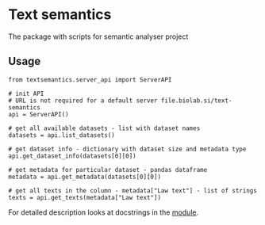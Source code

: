 # Text semantics
The package with scripts for semantic analyser project

## Usage

```
from textsemantics.server_api import ServerAPI

# init API
# URL is not required for a default server file.biolab.si/text-semantics
api = ServerAPI()

# get all available datasets - list with dataset names
datasets = api.list_datasets()

# get dataset info - dictionary with dataset size and metadata type
api.get_dataset_info(datasets[0][0])

# get metadata for particular dataset - pandas dataframe
metadata = api.get_metadata(datasets[0][0])

# get all texts in the column - metadata["Law text"] - list of strings
texts = api.get_texts(metadata["Law text"])
```

For detailed description looks at docstrings in the 
[module](https://github.com/biolab/text-semantics/blob/main/textsemantics/server_api.py).




